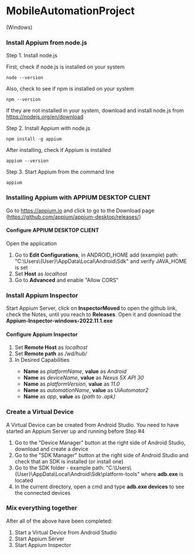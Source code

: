 # MobileAutomationProject

(Windows)

<h3>Install Appium from node.js</h3>

Step 1. Install node.js

First, check if node.js is installed on your system
```
node --version
```
Also, check to see if npm is installed on your system
```
npm --version
```
If they are not installed in your system, download and install node.js from https://nodejs.org/en/download

Step 2. Install Appium with node.js

```
npm install -g appium
```
After installing, check if Appium is installed
```
appium --version
```

Step 3. Start Appium from the command line

```
appium
```

<h3>Installing Appium with APPIUM DESKTOP CLIENT</h3>

Go to https://appium.io and click to go to the Download page (https://github.com/appium/appium-desktop/releases/)

<h4>Configure APPIUM DESKTOP CLIENT</h4>
Open the application
<ol>
   <li>Go to <b>Edit Configurations</b>, in ANDROID_HOME add (example) path: "C:\Users\{User}\AppData\Local\Android\Sdk" and verify JAVA_HOME is set</li>
   <li>Set <b>Host</b> as <i>localhost</i></li>
   <li>Go to <b>Advanced</b> and enable "Allow CORS"</li> 
</ol>
   
<h3>Install Appium Inspector</h3>
Start Appium Server, click on <b>InspectorMoved</b> to open the github link, check the Notes, until you reach to <b>Releases</b>. Open it and download the <b>Appium-Inspector-windows-2022.11.1.exe</b>

<h4>Configure Appium Inspector</h4>
<ol>
   <li>Set <b>Remote Host</b> as <i>localhost</i></li>
   <li>Set <b>Remote path</b> as <i>/wd/hub/</i></li>
   <li>In Desired Capabilities</li>
   <ul>
      <li><b>Name</b> as <i>platformName</i>, <b>value</b> as <i>Android</i></li>
      <li><b>Name</b> as <i>deviceName</i>, <b>value</b> as <i>Nexus 5X API 30</i></li>
      <li><b>Name</b> as <i>platformVersion</i>, <b>value</b> as <i>11.0</i></li>
      <li><b>Name</b> as <i>automationName</i>, <b>value</b> as <i>UiAutomator2</i></li>
      <li><b>Name</b> as <i>app</i>, <b>value</b> as <i>{path to .apk}</i></li>
   </ul>
</ol>
   
<h3>Create a Virtual Device</h3>
A Virtual Device can be created from Android Studio. You need to have started an Appium Server up and running before Step #4
<ol>
   <li>Go to the "Device Manager" button at the right side of Android Studio, download and create a device</li>
   <li>Go to the "SDK Manager" button at the right side of Android Studio and check that an SDK is installed (or install one)</li>
   <li>Go to the SDK folder - example path: "C:\Users\{User}\AppData\Local\Android\Sdk\platform-tools" where <b>adb.exe</b> is located</li>
   <li>In the current directory, open a cmd and type <b>adb.exe devices</b> to see the connected devices</li>
</ol>
   
<h3>Mix everything together</h3>
After all of the above have been completed:
<ol>
   <li>Start a Virtual Device from Android Studio</li>
   <li>Start Appium Server</li>
   <li>Start Appium Inspector</li>
</ol>
